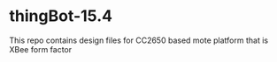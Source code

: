# thingBot-15.4
This repo contains design files for CC2650 based mote platform that is XBee form factor

